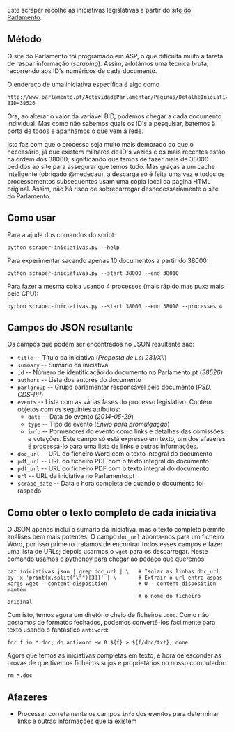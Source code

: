 
Este scraper recolhe as iniciativas legislativas a partir do [site do Parlamento](http://www.parlamento.pt).

Método
------

O site do Parlamento foi programado em ASP, o que dificulta muito a tarefa de raspar informação (_scraping_). Assim, adotámos uma técnica bruta, recorrendo aos ID's numéricos de cada documento. 

O endereço de uma iniciativa específica é algo como

    http://www.parlamento.pt/ActividadeParlamentar/Paginas/DetalheIniciativa.aspx?BID=38526

Ora, ao alterar o valor da variável BID, podemos chegar a cada documento individual. Mas como não sabemos quais os ID's a pesquisar, batemos à porta de todos e apanhamos o que vem à rede. 

Isto faz com que o processo seja muito mais demorado do que o necessário, já que existem milhares de ID's vazios e os mais recentes estão na ordem dos 38000, significando que temos de fazer mais de 38000 pedidos ao site para assegurar que temos tudo. Mas graças a um cache inteligente (obrigado @medecau), a descarga só é feita uma vez e todos os processamentos subsequentes usam uma cópia local da página HTML original. Assim, não há risco de sobrecarregar desnecessariamente o site do Parlamento.


Como usar
---------

Para a ajuda dos comandos do script:

    python scraper-iniciativas.py --help

Para experimentar sacando apenas 10 documentos a partir do 38000:

    python scraper-iniciativas.py --start 38000 --end 38010

Para fazer a mesma coisa usando 4 processos (mais rápido mas puxa mais pelo CPU):

    python scraper-iniciativas.py --start 38000 --end 38010 --processes 4


Campos do JSON resultante
-------------------------

Os campos que podem ser encontrados no JSON resultante são:

  * `title` -- Título da iniciativa (_Proposta de Lei 231/XII_)
  * `summary` -- Sumário da iniciativa 
  * `id` -- Número de identificação do documento no Parlamento.pt (_38526_)
  * `authors` -- Lista dos autores do documento
  * `parlgroup` -- Grupo parlamentar responsável pelo documento (_PSD, CDS-PP_)
  * `events` -- Lista com as várias fases do processo legislativo. Contém objetos com os seguintes atributos:
    * `date` -- Data do evento (_2014-05-29_)
    * `type` -- Tipo de evento (_Envio para promulgação_)
    * `info` -- Pormenores do evento como links e detalhes das comissões e votações. Este campo só está expresso em texto, um dos afazeres é processá-lo para uma lista de links e outras informações.
  * `doc_url` -- URL do ficheiro Word com o texto integral do documento
  * `pdf_url` -- URL do ficheiro PDF com o texto integral do documento
  * `pdf_url` -- URL do ficheiro PDF com o texto integral do documento
  * `url` -- URL da iniciativa no Parlamento.pt
  * `scrape_date` -- Data e hora completa de quando o documento foi raspado


Como obter o texto completo de cada iniciativa
----------------------------------------------

O JSON apenas inclui o sumário da iniciativa, mas o texto completo permite análises bem mais potentes. O campo `doc_url` aponta-nos para um ficheiro Word, por isso primeiro tratamos de encontrar todos esses campos e fazer uma lista de URLs; depois usarmos o `wget` para os descarregar. Neste comando usamos o [pythonpy](https://github.com/Russell91/pythonpy) para chegar ao pedaço que queremos.

    cat iniciativas.json | grep doc_url | \   # Isolar as linhas doc_url
    py -x 'print(x.split("\"")[3])' | \       # Extrair o url entre aspas
    xargs wget --content-disposition          # O --content-disposition mantém 
                                              # o nome do ficheiro original

Com isto, temos agora um diretório cheio de ficheiros `.doc`. Como não gostamos de formatos fechados, podemos convertê-los facilmente para texto usando o fantástico `antiword`:

    for f in *.doc; do antiword -w 0 ${f} > ${f/doc/txt}; done

Agora que temos as iniciativas completas em texto, é hora de esconder as provas de que tivemos ficheiros sujos e proprietários no nosso computador:

    rm *.doc


Afazeres
--------

  * Processar corretamente os campos `info` dos eventos para determinar links e outras informações que lá existem
